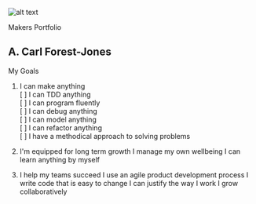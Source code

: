 ![alt text](https://cdn-images-1.medium.com/max/1600/1*bO0hO8Y9t2aHx4l4126BYg.jpeg)

<centre>Makers Portfolio</centre>

## A. Carl Forest-Jones


My Goals

1. I can make anything<br>
 [ ] I can TDD anything<br>
 [ ] I can program fluently<br>
 [ ] I can debug anything<br>
 [ ] I can model anything<br>
 [ ] I can refactor anything<br>
 [ ] I have a methodical approach to solving problems<br>

2. I'm equipped for long term growth
 I manage my own wellbeing
 I can learn anything by myself

3. I help my teams succeed
 I use an agile product development process
 I write code that is easy to change
 I can justify the way I work
 I grow collaboratively
